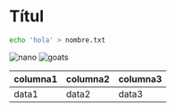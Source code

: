 # Títul

``` bash
echo 'hola' > nombre.txt
```

![nano](https://images3.memedroid.com/images/UPLOADED407/66a9020011cce.jpeg)
![goats](https://encrypted-tbn0.gstatic.com/images?q=tbn:ANd9GcQi7jpL-3zcE6twpoyjjmZA953_RQ1-oT44SQ&s) 

|columna1|columna2|columna3|
|--------|--------|--------|
|data1|data2|data3|